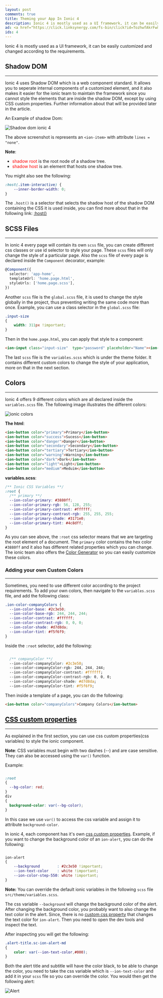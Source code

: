 ```yaml
---
layout: post
comments: true
title: Theming your App In Ionic 4
description: Ionic 4 is mostly used as a UI framework, it can be easily customized and changed according to the requirements.
ad: <a href="https://click.linksynergy.com/fs-bin/click?id=TozhwfAkrFw&offerid=467035.495&subid=0&type=4"><IMG border="0"   alt="Introduction to TensorFlow for AI, ML, and DL." src="https://ad.linksynergy.com/fs-bin/show?id=TozhwfAkrFw&bids=467035.495&subid=0&type=4&gridnum=16"></a>
ids: 4
---
```


<p class="message"> 
Ionic 4 is mostly used as a UI framework, it can be easily customized and changed according to the requirements.
</p>

## Shadow DOM
---

Ionic 4 uses Shadow DOM which is a web component standard. It allows you to seperate internal components of a customized element, and it also makes it easier for the ionic team to maintain the framework since you cannot style the elements that are inside the shadow DOM, except by using CSS custom properties. Further information about that will be provided later in the article.

An Example of shadow Dom:

<img src="/images/shadowdom.png" alt="Shadow dom ionic 4">

The above screenshot is represents an `<ion-item>` with attribute `lines = "none"`.

**Note**:
* <span style='color:red'>shadow root</span> is the root node of a shadow tree.
* <span style='color:red'>shadow host</span> is an element that hosts one shadow tree.

You might also see the following:

```css
:host(.item-interactive) {
    --inner-border-width: 0;
}
```
The `.host()` is a selector that selects the shadow host of the shadow DOM containing the CSS it is used inside, you can find more about that in the following link: [:host()](https://developer.mozilla.org/en-US/docs/Web/CSS/:host())

## SCSS Files
---

In ionic 4 every page will contain its own `scss` file, you can create different css classes or use id selector to style your page. These `scss` files will only change the style of a particular page. Also the `scss` file of every page is declared inside the `Component` decorator, example:

```typescript
@Component({
  selector: 'app-home',
  templateUrl: 'home.page.html',
  styleUrls: ['home.page.scss'],
})
```

Another `scss` file is the `global.scss` file, it is used to change the style globally in the project, thus preventing writing the same code more than once. Example, you can use a class selector in the `global.scss` file:

```css
.input-size
{
    width: 311px !important;
}
```

Then in the `home.page.html`, you can apply that style to a component:

```html
<ion-input class="input-size"  type="password" placeholder="Name"><ion-input>
```
The last `scss` file is the `variables.scss` which is under the theme folder. It contains different custom colors to change the style of your application, more on that in the next section.

## Colors
----

Ionic 4 offers 9 different colors which are all declared inside the `variables.scss` file. The following image illustrates the different colors:

<img src="/images/colors.png" alt="ionic colors">

**The html**:

```html
<ion-button color="primary">Primary</ion-button>
<ion-button color="success">Sucess</ion-button>
<ion-button color="danger">Danger</ion-button>
<ion-button color="secondary">Secondary</ion-button>
<ion-button color="tertiary">Tertiary</ion-button>
<ion-button color="warning">Warning</ion-button>
<ion-button color="dark">Dark</ion-button>
<ion-button color="light">Light</ion-button>
<ion-button color="medium">Meduim</ion-button>
```

**variables.scss**:

```css
/** Ionic CSS Variables **/
:root {
  /** primary **/
  --ion-color-primary: #3880ff;
  --ion-color-primary-rgb: 56, 128, 255;
  --ion-color-primary-contrast: #ffffff;
  --ion-color-primary-contrast-rgb: 255, 255, 255;
  --ion-color-primary-shade: #3171e0;
  --ion-color-primary-tint: #4c8dff;
}

```

As you can see above, the `:root` css selector means that we are targeting the root element of a document. The `primary` color contains the hex color `#3880ff` and it also has different related properties which you can change. The ionic team also offers the [Color Generator](https://ionicframework.com/docs/theming/color-generator) so you can easily customize these colors.

### Adding your own Custom Colors
---

Sometimes, you need to use different color according to the project requirements. To add your own colors, then navigate to the `variables.scss` file, and add the following class:

```css
.ion-color-companyColors {
  --ion-color-base: #2c3e50;
  --ion-color-base-rgb: 244, 244, 244;
  --ion-color-contrast: #ffffff;
  --ion-color-contrast-rgb: 0, 0, 0;
  --ion-color-shade: #d7d8da;
  --ion-color-tint: #f5f6f9;
}
```

Inside the `:root` selector, add the following:

```css

  /** companyColor **/
  --ion-color-companyColor: #2c3e50;
  --ion-color-companyColor-rgb: 244, 244, 244;
  --ion-color-companyColor-contrast: #ffffff;
  --ion-color-companyColor-contrast-rgb: 0, 0, 0;
  --ion-color-companyColor-shade: #d7d8da;
  --ion-color-companyColor-tint: #f5f6f9;
  ```
  Then inside a template of a page, you can do the following:

  ```html
  <ion-button color="companyColors">Company Colors</ion-button>
  ```

## <a href="#css-custom-properties" style="color:black;">CSS custom properties</a>
---

As explained in the first section, you can use css custom properties(css variables) to style the ionic component.

**Note**: CSS variables must begin with two dashes (--) and are case sensitive. They can also be accessed using the `var()` function.

Example:

```css

:root 
{
  --bg-color: red;  
}
div 
{
  background-color: var(--bg-color);  
}

```
In this case we use `var()` to access the css variable and assign it to attribute `background-color`.

In ionic 4, each component has it's own [css custom properties](https://ionicframework.com/docs/theming/css-variables#component-variables). Example, if you want to change the background color of an `ion-alert`, you can do the following:

```css

ion-alert
{
    --background        : #2c3e50 !important;
    --ion-text-color    : white !important;
    --ion-color-step-550: white !important;
}

```
**Note:** You can override the default ionic variables in the following `scss` file `src/theme/variables.scss`.

The css variable `--background` will change the background color of the alert. After changing the background color, you probably want to also change the text color in the alert. Since, there is no [custom css property](https://ionicframework.com/docs/api/alert#css-custom-properties) that changes the text color for `ion-alert`. Then you need to open the dev tools and inspect the text.

After inspecting you will get the following:

```css
.alert-title.sc-ion-alert-md 
{
    color: var(--ion-text-color,#000);
}
```

Both the alert title and subtitle will have the color black, to be able to change the color, you need to take the css variable which is `--ion-text-color` and add it in your `scss` file so you can override the color. You would then get the following alert:

<img src="/images/alert.png" alt="Alert">
